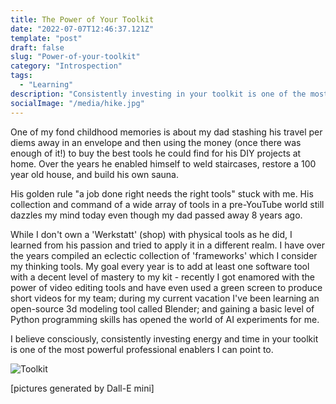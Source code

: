 ```yaml
---
title: The Power of Your Toolkit
date: "2022-07-07T12:46:37.121Z"
template: "post"
draft: false
slug: "Power-of-your-toolkit"
category: "Introspection"
tags:
  - "Learning"
description: "Consistently investing in your toolkit is one of the most powerful career enablers I can point to." 
socialImage: "/media/hike.jpg"
---
```


One of my fond childhood memories is about my dad stashing his travel per diems away in an envelope and then using the money (once there was enough of it!) to buy the best tools he could find for his DIY projects at home. Over the years he enabled himself to weld staircases, restore a 100 year old house, and build his own sauna. 

His golden rule "a job done right needs the right tools" stuck with me. His collection and command of a wide array of tools in a pre-YouTube world still dazzles my mind today even though my dad passed away 8 years ago. 

While I don't own a 'Werkstatt' (shop) with physical tools as he did, I learned from his passion and tried to apply it in a different realm. I have over the years compiled an eclectic collection of 'frameworks' which I consider my thinking tools. My goal every year is to add at least one software tool with a decent level of mastery to my kit - recently I got enamored with the power of video editing tools and have even used a green screen to produce short videos for my team; during my current vacation I've been learning an open-source 3d modeling tool called Blender; and gaining a basic level of Python programming skills has opened the world of AI experiments for me. 

I believe consciously, consistently investing energy and time in your toolkit is one of the most powerful professional enablers I can point to. 

![Toolkit](/media/toolkit.jpg)

[pictures generated by Dall-E mini]